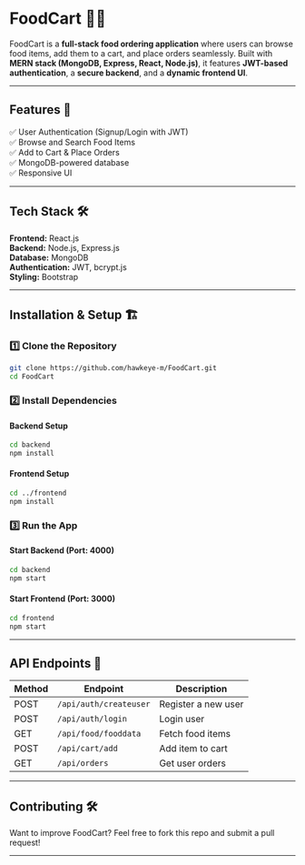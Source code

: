 # **FoodCart 🍔🚀**  

FoodCart is a **full-stack food ordering application** where users can browse food items, add them to a cart, and place orders seamlessly. Built with **MERN stack (MongoDB, Express, React, Node.js)**, it features **JWT-based authentication**, a **secure backend**, and a **dynamic frontend UI**.  

---

## **Features 🌟**  
✅ User Authentication (Signup/Login with JWT)  
✅ Browse and Search Food Items  
✅ Add to Cart & Place Orders  
✅ MongoDB-powered database  
✅ Responsive UI  

---

## **Tech Stack 🛠️**  
**Frontend:** React.js  
**Backend:** Node.js, Express.js  
**Database:** MongoDB  
**Authentication:** JWT, bcrypt.js  
**Styling:**  Bootstrap

---

## **Installation & Setup 🏗️**  

### **1️⃣ Clone the Repository**  
```bash
git clone https://github.com/hawkeye-m/FoodCart.git
cd FoodCart
```

### **2️⃣ Install Dependencies**  

#### **Backend Setup**  
```bash
cd backend
npm install
```

#### **Frontend Setup**  
```bash
cd ../frontend
npm install
```

### **3️⃣ Run the App**  

#### **Start Backend (Port: 4000)**  
```bash
cd backend
npm start
```

#### **Start Frontend (Port: 3000)**  
```bash
cd frontend
npm start
```

---

## **API Endpoints 🔗**  

| Method | Endpoint              | Description                  |
|--------|-----------------------|------------------------------|
| POST   | `/api/auth/createuser` | Register a new user          |
| POST   | `/api/auth/login`  | Login user                   |
| GET    | `/api/food/fooddata`   | Fetch food items             |
| POST   | `/api/cart/add`        | Add item to cart             |
| GET    | `/api/orders`          | Get user orders              |

---

## **Contributing 🛠️**  
Want to improve FoodCart? Feel free to fork this repo and submit a pull request!  

---

